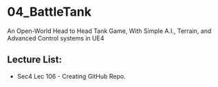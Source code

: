 # 04_BattleTank
An Open-World Head to Head Tank Game, With Simple A.I., Terrain, and Advanced Control systems in UE4

## Lecture List:
* Sec4 Lec 106 - Creating GitHub Repo.
